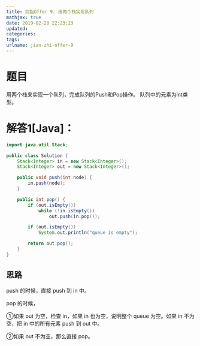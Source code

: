 ```yaml
---
title: 剑指Offer 9. 用两个栈实现队列
mathjax: true
date: 2019-02-28 22:23:23
updated:
categories:
tags:
urlname: jian-zhi-offer-9
---
```


# 题目

用两个栈来实现一个队列，完成队列的Push和Pop操作。 队列中的元素为int类型。

<!-- more -->

# 解答1[Java]：

```java
import java.util.Stack;

public class Solution {
    Stack<Integer> in = new Stack<Integer>();
    Stack<Integer> out = new Stack<Integer>();

    public void push(int node) {
        in.push(node);
    }

    public int pop() {
        if (out.isEmpty())
            while (!in.isEmpty())
                out.push(in.pop());

        if (out.isEmpty())
            System.out.println("queue is empty");

        return out.pop();
    }
}
```

## 思路

push 的时候，直接 push 到 in 中。

pop 的时候，

①如果 out 为空，检查 in，如果 in 也为空，说明整个 queue 为空。如果 in 不为空，把 in 中的所有元素 push 到 out 中。

②如果 out 不为空，那么直接 pop。